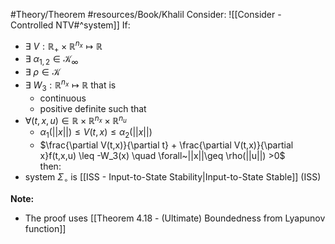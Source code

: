 #Theory/Theorem 
#resources/Book/Khalil 
Consider: ![[Consider - Controlled NTV#^system]]
If:
- $\exists~V:\mathbb{R}_+\times\mathbb{R}^{n_x}\mapsto\mathbb{R}$ 
- $\exists~\alpha_{1,2} \in \mathcal{K}_\infty$
- $\exists~\rho \in \mathcal{K}$
- $\exists~W_3:\mathbb{R}^{n_x}\mapsto\mathbb{R}$  that is
	- continuous
	- positive definite
such that
- $\forall(t,x,u)\in \mathbb{R}\times\mathbb{R}^{n_x}\times\mathbb{R}^{n_u}$
	- $\alpha_1(||x||) \leq V(t,x) \leq \alpha_2(||x||)$
	- $\frac{\partial V(t,x)}{\partial t} + \frac{\partial V(t,x)}{\partial x}f(t,x,u) \leq -W_3(x) \quad \forall~||x||\geq \rho(||u||) >0$  
then:
- system $\Sigma_\circ$ is [[ISS - Input-to-State Stability|Input-to-State Stable]] (ISS)


**Note:**
- The proof uses [[Theorem 4.18 - (Ultimate) Boundedness from Lyapunov function]]


